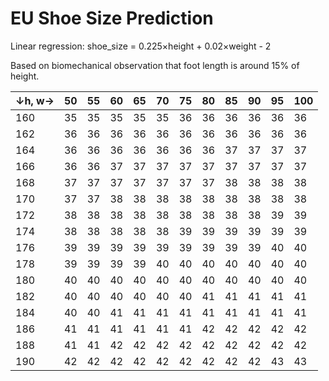 # EU Shoe Size Prediction

Linear regression: shoe_size = 0.225×height + 0.02×weight - 2

Based on biomechanical observation that foot length is around 15% of height.

| ↓h, w→ | 50 | 55 | 60 | 65 | 70 | 75 | 80 | 85 | 90 | 95 | 100 |
| ------ | --- | --- | --- | --- | --- | --- | --- | --- | --- | --- | --- |
| 160 | 35 | 35 | 35 | 35 | 35 | 36 | 36 | 36 | 36 | 36 | 36 |
| 162 | 36 | 36 | 36 | 36 | 36 | 36 | 36 | 36 | 36 | 36 | 36 |
| 164 | 36 | 36 | 36 | 36 | 36 | 36 | 36 | 37 | 37 | 37 | 37 |
| 166 | 36 | 36 | 37 | 37 | 37 | 37 | 37 | 37 | 37 | 37 | 37 |
| 168 | 37 | 37 | 37 | 37 | 37 | 37 | 37 | 38 | 38 | 38 | 38 |
| 170 | 37 | 37 | 38 | 38 | 38 | 38 | 38 | 38 | 38 | 38 | 38 |
| 172 | 38 | 38 | 38 | 38 | 38 | 38 | 38 | 38 | 38 | 39 | 39 |
| 174 | 38 | 38 | 38 | 38 | 38 | 39 | 39 | 39 | 39 | 39 | 39 |
| 176 | 39 | 39 | 39 | 39 | 39 | 39 | 39 | 39 | 39 | 40 | 40 |
| 178 | 39 | 39 | 39 | 39 | 40 | 40 | 40 | 40 | 40 | 40 | 40 |
| 180 | 40 | 40 | 40 | 40 | 40 | 40 | 40 | 40 | 40 | 40 | 40 |
| 182 | 40 | 40 | 40 | 40 | 40 | 40 | 41 | 41 | 41 | 41 | 41 |
| 184 | 40 | 40 | 41 | 41 | 41 | 41 | 41 | 41 | 41 | 41 | 41 |
| 186 | 41 | 41 | 41 | 41 | 41 | 41 | 42 | 42 | 42 | 42 | 42 |
| 188 | 41 | 41 | 42 | 42 | 42 | 42 | 42 | 42 | 42 | 42 | 42 |
| 190 | 42 | 42 | 42 | 42 | 42 | 42 | 42 | 42 | 42 | 43 | 43 |
